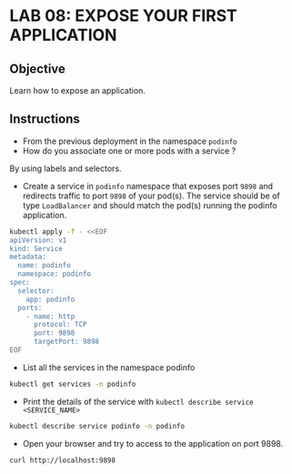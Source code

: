 # LAB 08: EXPOSE YOUR FIRST APPLICATION

## Objective

Learn how to expose an application.

## Instructions

- From the previous deployment in the namespace `podinfo`
- How do you associate one or more pods with a service ?

By using labels and selectors.

- Create a service in `podinfo` namespace that exposes port `9898` and redirects traffic to port `9898` of your pod(s). The service should be of type `LoadBalancer` and should match the pod(s) running the podinfo application.

```bash
kubectl apply -f - <<EOF
apiVersion: v1
kind: Service
metadata:
  name: podinfo
  namespace: podinfo
spec:
  selector:
    app: podinfo
  ports:
    - name: http
      protocol: TCP
      port: 9898
      targetPort: 9898
EOF
```

- List all the services in the namespace podinfo

```bash
kubectl get services -n podinfo
```

- Print the details of the service with `kubectl describe service <SERVICE_NAME>`

```bash
kubectl describe service podinfo -n podinfo
```

- Open your browser and try to access to the application on port 9898.

```bash
curl http://localhost:9898
```
